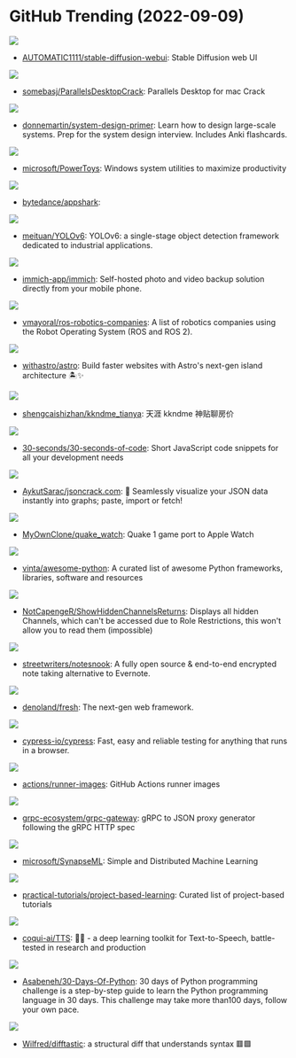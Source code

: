 # GitHub Trending (2022-09-09)

![](https://img.shields.io/badge/Python-New%20194-green?style=flat-square&logo=appveyor)
- [AUTOMATIC1111/stable-diffusion-webui](https://github.com/AUTOMATIC1111/stable-diffusion-webui): Stable Diffusion web UI

![](https://img.shields.io/badge/Shell-New%20406-green?style=flat-square&logo=appveyor)
- [somebasj/ParallelsDesktopCrack](https://github.com/somebasj/ParallelsDesktopCrack): Parallels Desktop for mac Crack

![](https://img.shields.io/badge/Python-New%20195-green?style=flat-square&logo=appveyor)
- [donnemartin/system-design-primer](https://github.com/donnemartin/system-design-primer): Learn how to design large-scale systems. Prep for the system design interview. Includes Anki flashcards.

![](https://img.shields.io/badge/C%23-New%20240-green?style=flat-square&logo=appveyor)
- [microsoft/PowerToys](https://github.com/microsoft/PowerToys): Windows system utilities to maximize productivity

![](https://img.shields.io/badge/Kotlin-New%2099-green?style=flat-square&logo=appveyor)
- [bytedance/appshark](https://github.com/bytedance/appshark): 

![](https://img.shields.io/badge/Jupyter%20Notebook-New%2017-green?style=flat-square&logo=appveyor)
- [meituan/YOLOv6](https://github.com/meituan/YOLOv6): YOLOv6: a single-stage object detection framework dedicated to industrial applications.

![](https://img.shields.io/badge/Dart-New%20335-green?style=flat-square&logo=appveyor)
- [immich-app/immich](https://github.com/immich-app/immich): Self-hosted photo and video backup solution directly from your mobile phone.

![](https://img.shields.io/badge/Shell-New%2064-green?style=flat-square&logo=appveyor)
- [vmayoral/ros-robotics-companies](https://github.com/vmayoral/ros-robotics-companies): A list of robotics companies using the Robot Operating System (ROS and ROS 2).

![](https://img.shields.io/badge/TypeScript-New%20106-green?style=flat-square&logo=appveyor)
- [withastro/astro](https://github.com/withastro/astro): Build faster websites with Astro's next-gen island architecture 🏝✨

![](https://img.shields.io/badge/none-New%2056-green?style=flat-square&logo=appveyor)
- [shengcaishizhan/kkndme_tianya](https://github.com/shengcaishizhan/kkndme_tianya): 天涯 kkndme 神贴聊房价

![](https://img.shields.io/badge/JavaScript-New%20153-green?style=flat-square&logo=appveyor)
- [30-seconds/30-seconds-of-code](https://github.com/30-seconds/30-seconds-of-code): Short JavaScript code snippets for all your development needs

![](https://img.shields.io/badge/TypeScript-New%20534-green?style=flat-square&logo=appveyor)
- [AykutSarac/jsoncrack.com](https://github.com/AykutSarac/jsoncrack.com): 🔮 Seamlessly visualize your JSON data instantly into graphs; paste, import or fetch!

![](https://img.shields.io/badge/C-New%2072-green?style=flat-square&logo=appveyor)
- [MyOwnClone/quake_watch](https://github.com/MyOwnClone/quake_watch): Quake 1 game port to Apple Watch

![](https://img.shields.io/badge/Python-New%20214-green?style=flat-square&logo=appveyor)
- [vinta/awesome-python](https://github.com/vinta/awesome-python): A curated list of awesome Python frameworks, libraries, software and resources

![](https://img.shields.io/badge/JavaScript-New%2035-green?style=flat-square&logo=appveyor)
- [NotCapengeR/ShowHiddenChannelsReturns](https://github.com/NotCapengeR/ShowHiddenChannelsReturns): Displays all hidden Channels, which can't be accessed due to Role Restrictions, this won't allow you to read them (impossible)

![](https://img.shields.io/badge/JavaScript-New%20269-green?style=flat-square&logo=appveyor)
- [streetwriters/notesnook](https://github.com/streetwriters/notesnook): A fully open source & end-to-end encrypted note taking alternative to Evernote.

![](https://img.shields.io/badge/TypeScript-New%2047-green?style=flat-square&logo=appveyor)
- [denoland/fresh](https://github.com/denoland/fresh): The next-gen web framework.

![](https://img.shields.io/badge/JavaScript-New%2035-green?style=flat-square&logo=appveyor)
- [cypress-io/cypress](https://github.com/cypress-io/cypress): Fast, easy and reliable testing for anything that runs in a browser.

![](https://img.shields.io/badge/PowerShell-New%2028-green?style=flat-square&logo=appveyor)
- [actions/runner-images](https://github.com/actions/runner-images): GitHub Actions runner images

![](https://img.shields.io/badge/Go-New%2029-green?style=flat-square&logo=appveyor)
- [grpc-ecosystem/grpc-gateway](https://github.com/grpc-ecosystem/grpc-gateway): gRPC to JSON proxy generator following the gRPC HTTP spec

![](https://img.shields.io/badge/Scala-New%20109-green?style=flat-square&logo=appveyor)
- [microsoft/SynapseML](https://github.com/microsoft/SynapseML): Simple and Distributed Machine Learning

![](https://img.shields.io/badge/none-New%20229-green?style=flat-square&logo=appveyor)
- [practical-tutorials/project-based-learning](https://github.com/practical-tutorials/project-based-learning): Curated list of project-based tutorials

![](https://img.shields.io/badge/Python-New%2053-green?style=flat-square&logo=appveyor)
- [coqui-ai/TTS](https://github.com/coqui-ai/TTS): 🐸💬 - a deep learning toolkit for Text-to-Speech, battle-tested in research and production

![](https://img.shields.io/badge/Python-New%2056-green?style=flat-square&logo=appveyor)
- [Asabeneh/30-Days-Of-Python](https://github.com/Asabeneh/30-Days-Of-Python): 30 days of Python programming challenge is a step-by-step guide to learn the Python programming language in 30 days. This challenge may take more than100 days, follow your own pace.

![](https://img.shields.io/badge/Rust-New%20403-green?style=flat-square&logo=appveyor)
- [Wilfred/difftastic](https://github.com/Wilfred/difftastic): a structural diff that understands syntax 🟥🟩

